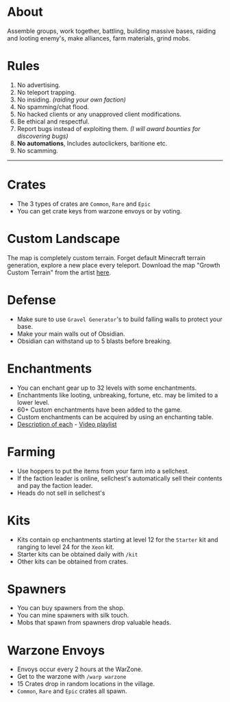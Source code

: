 # About
Assemble groups, work together, battling, building massive bases, raiding and looting enemy's, make alliances, farm materials, grind mobs.

# Rules
1.	No advertising.
2.	No teleport trapping.
3.	No insiding. *(raiding your own faction)*
4.	No spamming/chat flood.
5.  No hacked clients or any unapproved client modifications.
6.  Be ethical and respectful.
7.  Report bugs instead of exploiting them. *(I will award bounties for discovering bugs)*
8.  **No automations**, Includes autoclickers, baritione etc.
9.  No scamming.
---

# Crates
- The 3 types of crates are `Common`, `Rare` and `Epic`
- You can get crate keys from warzone envoys or by voting.

# Custom Landscape
The map is completely custom terrain. Forget default Minecraft terrain generation, explore a new place every teleport. Download the map "Growth Custom Terrain" from the artist [here](https://www.planetminecraft.com/project/growth-custom-terrain-3303992/).

# Defense
- Make sure to use `Gravel Generator`'s to build falling walls to protect your base.
- Make your main walls out of Obsidian.
- Obsidian can withstand up to 5 blasts before breaking.

# Enchantments
- You can enchant gear up to 32 levels with some enchantments.
- Enchantments like looting, unbreaking, fortune, etc. may be limited to a lower level.
- 60+ Custom enchantments have been added to the game.
- Custom enchantments can be acquired by using an enchanting table.
- [Description of each](https://dev.bukkit.org/projects/zenchantments/pages/enchantments) - [Video playlist](https://www.youtube.com/watch?v=kJFD3CZbD4w&list=PLUUWnNzWuNTcqXb0hKA-NS7MmBdsuE0hU)

# Farming
- Use hoppers to put the items from your farm into a sellchest.
- If the faction leader is online, sellchest's automatically sell their contents and pay the faction leader.
- Heads do not sell in sellchest's

# Kits
- Kits contain op enchantments starting at level 12 for the `Starter` kit and ranging to level 24 for the `Xeon` kit.
- Starter kits can be obtained daily with `/kit`
- Other kits can be obtained from crates.

# Spawners
- You can buy spawners from the shop.
- You can mine spawners with silk touch.
- Mobs that spawn from spawners drop valuable heads.

# Warzone Envoys
- Envoys occur every 2 hours at the WarZone.
- Get to the warzone with `/warp warzone`
- 15 Crates drop in random locations in the village.
- `Common`, `Rare` and `Epic` crates all spawn.
